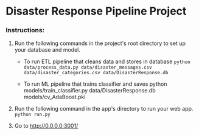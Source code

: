 # Disaster Response Pipeline Project

### Instructions:
1. Run the following commands in the project's root directory to set up your database and model.

    - To run ETL pipeline that cleans data and stores in database
        `python data/process_data.py data/disaster_messages.csv data/disaster_categories.csv data/DisasterResponse.db`
        
    - To run ML pipeline that trains classifier and saves
        python models/train_classifier.py data/DisasterResponse.db models/cv_AdaBoost.pkl

2. Run the following command in the app's directory to run your web app.
    `python run.py`

3. Go to http://0.0.0.0:3001/
